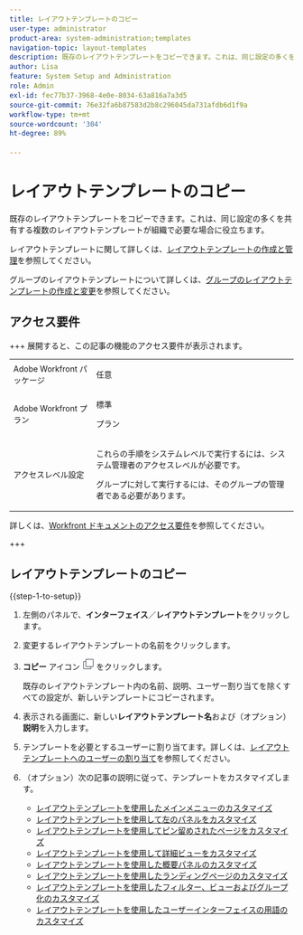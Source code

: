 ```yaml
---
title: レイアウトテンプレートのコピー
user-type: administrator
product-area: system-administration;templates
navigation-topic: layout-templates
description: 既存のレイアウトテンプレートをコピーできます。これは、同じ設定の多くを共有する複数のレイアウトテンプレートが組織で必要な場合に役立ちます。
author: Lisa
feature: System Setup and Administration
role: Admin
exl-id: fec77b37-3968-4e0e-8034-63a816a7a3d5
source-git-commit: 76e32fa6b87583d2b8c296045da731afdb6d1f9a
workflow-type: tm+mt
source-wordcount: '304'
ht-degree: 89%

---
```


# レイアウトテンプレートのコピー

<!--Audited: 09/2024-->

既存のレイアウトテンプレートをコピーできます。これは、同じ設定の多くを共有する複数のレイアウトテンプレートが組織で必要な場合に役立ちます。

レイアウトテンプレートに関して詳しくは、[レイアウトテンプレートの作成と管理](../../../administration-and-setup/customize-workfront/use-layout-templates/create-and-manage-layout-templates.md)を参照してください。

グループのレイアウトテンプレートについて詳しくは、[グループのレイアウトテンプレートの作成と変更](../../../administration-and-setup/manage-groups/work-with-group-objects/create-and-modify-a-groups-layout-templates.md)を参照してください。

## アクセス要件

+++ 展開すると、この記事の機能のアクセス要件が表示されます。

<table style="table-layout:auto"> 
 <col> 
 <col> 
 <tbody> 
  <tr> 
   <td>Adobe Workfront パッケージ</td> 
   <td><p>任意</p></td> 
  </tr> 
  <tr> 
   <td>Adobe Workfront プラン</td> 
   <td><p>標準</p>
       <p>プラン</p></td>
  </tr> 
  </tr> 
  <tr> 
   <td>アクセスレベル設定</td> 
   <td> <p>これらの手順をシステムレベルで実行するには、システム管理者のアクセスレベルが必要です。</p>
        <p>グループに対して実行するには、そのグループの管理者である必要があります。</p> </td> 
  </tr> 
 </tbody> 
</table>

詳しくは、[Workfront ドキュメントのアクセス要件](/help/quicksilver/administration-and-setup/add-users/access-levels-and-object-permissions/access-level-requirements-in-documentation.md)を参照してください。

+++

## レイアウトテンプレートのコピー

{{step-1-to-setup}}

1. 左側のパネルで、**インターフェイス**／**レイアウトテンプレート**&#x200B;をクリックします。

1. 変更するレイアウトテンプレートの名前をクリックします。
1. **コピー** アイコン ![ コピーアイコン ](assets/copy-icon.png) をクリックします。

   既存のレイアウトテンプレート内の名前、説明、ユーザー割り当てを除くすべての設定が、新しいテンプレートにコピーされます。

1. 表示される画面に、新しい&#x200B;**レイアウトテンプレート名**&#x200B;および（オプション）**説明**&#x200B;を入力します。

1. テンプレートを必要とするユーザーに割り当てます。詳しくは、[レイアウトテンプレートへのユーザーの割り当て](../../../administration-and-setup/customize-workfront/use-layout-templates/assign-users-to-layout-template.md)を参照してください。
1. （オプション）次の記事の説明に従って、テンプレートをカスタマイズします。

   * [レイアウトテンプレートを使用したメインメニューのカスタマイズ](../../../administration-and-setup/customize-workfront/use-layout-templates/customize-main-menu.md)
   * [レイアウトテンプレートを使用して左のパネルをカスタマイズ](../../../administration-and-setup/customize-workfront/use-layout-templates/customize-left-panel.md)
   * [レイアウトテンプレートを使用してピン留めされたページをカスタマイズ](../../../administration-and-setup/customize-workfront/use-layout-templates/customize-pinned-pages.md)
   * [レイアウトテンプレートを使用して詳細ビューをカスタマイズ](../../../administration-and-setup/customize-workfront/use-layout-templates/customize-details-view-layout-template.md)
   * [ レイアウトテンプレートを使用した概要パネルのカスタマイズ ](../../../administration-and-setup/customize-workfront/use-layout-templates/customize-home-summary-layout-template.md)
   * [レイアウトテンプレートを使用したランディングページのカスタマイズ](../../../administration-and-setup/customize-workfront/use-layout-templates/customize-landing-page.md)
   * [レイアウトテンプレートを使用したフィルター、ビューおよびグループ化のカスタマイズ](../../../administration-and-setup/customize-workfront/use-layout-templates/customize-fvg-list-controls-layout-template.md)
   * [レイアウトテンプレートを使用したユーザーインターフェイスの用語のカスタマイズ](../../../administration-and-setup/customize-workfront/use-layout-templates/customize-terminology.md)
